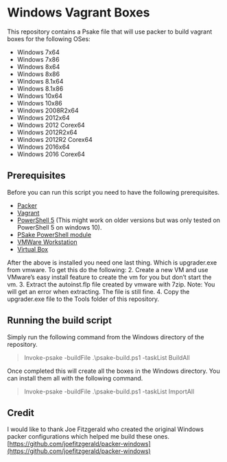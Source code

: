 # Windows Vagrant Boxes
This repository contains a Psake file that will use packer to build vagrant boxes for the following OSes:
* Windows 7x64
* Windows 7x86
* Windows 8x64
* Windows 8x86
* Windows 8.1x64
* Windows 8.1x86
* Windows 10x64
* Windows 10x86
* Windows 2008R2x64
* Windows 2012x64
* Windows 2012 Corex64
* Windows 2012R2x64
* Windows 2012R2 Corex64
* Windows 2016x64
* Windows 2016 Corex64

## Prerequisites 
Before you can run this script you need to have the following prerequisites.

* [Packer](http://www.packer.io)
* [Vagrant](https://www.vagrantup.com/)
* [PowerShell 5](https://www.microsoft.com/en-us/download/details.aspx?id=48729) (This might work on older versions but was only tested on PowerShell 5 on windows 10).
* [PSake PowerShell module](https://github.com/psake/psake)
* [VMWare Workstation](http://www.vmware.com/au/products/workstation)
* [Virtual Box](https://www.virtualbox.org/)

After the above is installed you need one last thing. Which is upgrader.exe from vmware. To get this do the following:
2. Create a new VM and use VMware’s easy install feature to create the vm for you but don’t start the vm.
3. Extract the autoinst.flp file created by vmware with 7zip. Note: You will get an error when extracting. The file is still fine.
4. Copy the upgrader.exe file to the Tools folder of this repository.

## Running the build script
Simply run the following command from the Windows directory of the repository.
> Invoke-psake -buildFile .\psake-build.ps1 -taskList BuildAll

Once completed this will create all the boxes in the Windows directory. You can install them all with the following command.
> Invoke-psake -buildFile .\psake-build.ps1 -taskList ImportAll

## Credit
I would like to thank Joe Fitzgerald who created the original Windows packer configurations which helped me build these ones.
[https://github.com/joefitzgerald/packer-windows](https://github.com/joefitzgerald/packer-windows)
